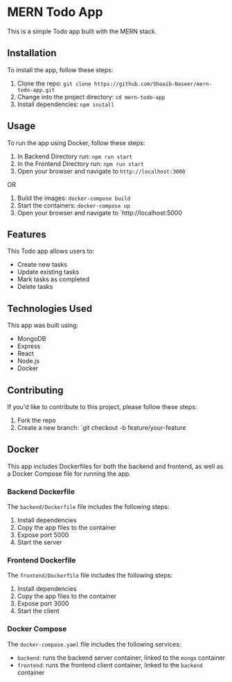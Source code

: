 # MERN Todo App

This is a simple Todo app built with the MERN stack.

## Installation

To install the app, follow these steps:

1. Clone the repo: `git clone https://github.com/Shoaib-Naseer/mern-todo-app.git`
2. Change into the project directory: `cd mern-todo-app`
3. Install dependencies: `npm install`

## Usage

To run the app using Docker, follow these steps:

1. In Backend Directory run: `npm run start`
2. In the Frontend Directory run: `npm run start`
3. Open your browser and navigate to `http://localhost:3000`

OR

1. Build the images: `docker-compose build`
2. Start the containers: `docker-compose up`
3. Open your browser and navigate to `http://localhost:5000

## Features

This Todo app allows users to:

- Create new tasks
- Update existing tasks
- Mark tasks as completed
- Delete tasks

## Technologies Used

This app was built using:

- MongoDB
- Express
- React
- Node.js
- Docker

## Contributing

If you'd like to contribute to this project, please follow these steps:

1. Fork the repo
2. Create a new branch: `git checkout -b feature/your-feature

## Docker

This app includes Dockerfiles for both the backend and frontend, as well as a Docker Compose file for running the app.

### Backend Dockerfile

The `backend/Dockerfile` file includes the following steps:

1. Install dependencies
2. Copy the app files to the container
3. Expose port 5000
4. Start the server

### Frontend Dockerfile

The `frontend/Dockerfile` file includes the following steps:

1. Install dependencies
2. Copy the app files to the container
3. Expose port 3000
4. Start the client

### Docker Compose

The `docker-compose.yaml` file includes the following services:

- `backend`: runs the backend server container, linked to the `mongo` container
- `frontend`: runs the frontend client container, linked to the `backend` container
